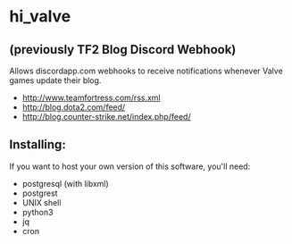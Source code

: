 # hi\_valve

## (previously TF2 Blog Discord Webhook)

Allows discordapp.com webhooks to receive notifications whenever Valve games update their blog.

 - http://www.teamfortress.com/rss.xml
 - http://blog.dota2.com/feed/
 - http://blog.counter-strike.net/index.php/feed/


## Installing:

If you want to host your own version of this software, you'll need:

- postgresql (with libxml)
- postgrest
- UNIX shell
- python3
- jq
- cron
